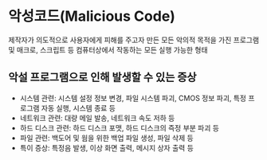 # 악성코드(Malicious Code)

제작자가 의도적으로 사용자에게 피해를 주고자 만든 모든 악의적 목적을 가진 프로그램 및 매크로, 스크립트 등 컴퓨터상에서 작동하는 모든 실행 가능한 형태

## 악설 프로그램으로 인해 발생할 수 있는 증상

- 시스템 관련: 시스템 설정 정보 변경, 파일 시스템 파괴, CMOS 정보 파괴, 특정 프로그램 자동 실행, 시스템 종료 등
- 네트워크 관련: 대량 메일 발송, 네트워크 속도 저하 등
- 하드 디스크 관련: 하드 디스크 포맷, 하드 디스크의 즉정 부분 파괴 등
- 파일 관련: 백도어 및 웜을 위한 백업 파일 생성, 파일 삭제 등
- 특이 증상: 특정음 발생, 이상 화면 출력, 메시지 상자 출력 등
